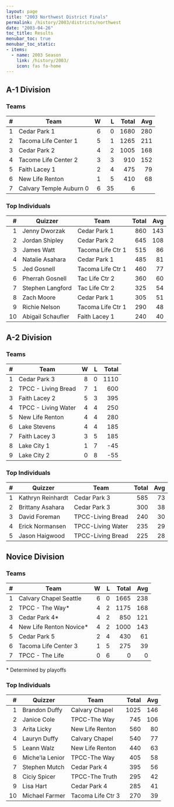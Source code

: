 ```yaml
---
layout: page
title: "2003 Northwest District Finals"
permalink: /history/2003/districts/northwest
date: "2003-04-26"
toc_title: Results
menubar_toc: true
menubar_toc_static:
- items:
  - name: 2003 Season
    link: /history/2003/
    icon: fas fa-home
---
```


## A-1 Division

### Teams

|    # | Team                    |    W |    L | Total |  Avg |
| ---: | ----------------------- | ---: | ---: | ----: | ---: |
|    1 | Cedar Park 1            |    6 |    0 |  1680 |  280 |
|    2 | Tacoma Life Center 1    |    5 |    1 |  1265 |  211 |
|    3 | Cedar Park 2            |    4 |    2 |  1005 |  168 |
|    4 | Tacome Life Center 2    |    3 |    3 |   910 |  152 |
|    5 | Faith Lacey 1           |    2 |    4 |   475 |   79 |
|    6 | New Life Renton         |    1 |    5 |   410 |   68 |
|    7 | Calvary Temple Auburn 0 |    6 |   35 |     6 |      |

### Top Individuals

|    # | Quizzer           | Team              | Total |  Avg |
| ---: | ----------------- | ----------------- | ----: | ---: |
|    1 | Jenny Dworzak     | Cedar Park 1      |   860 |  143 |
|    2 | Jordan Shipley    | Cedar Park 2      |   645 |  108 |
|    3 | James Watt        | Tacoma Life Ctr 1 |   515 |   86 |
|    4 | Natalie Asahara   | Cedar Park 1      |   485 |   81 |
|    5 | Jed Gosnell       | Tacoma Life Ctr 1 |   460 |   77 |
|    6 | Pherrah Gosnell   | Tac Life Ctr 2    |   360 |   60 |
|    7 | Stephen Langford  | Tac Life Ctr 2    |   325 |   54 |
|    8 | Zach Moore        | Cedar Park 1      |   305 |   51 |
|    9 | Richie Nelson     | Tacoma Life Ctr 1 |   290 |   48 |
|   10 | Abigail Schaufler | Faith Lacey 1     |   240 |   40 |

## A-2 Division

### Teams

|    # | Team                |    W |    L | Total |
| ---: | ------------------- | ---: | ---: | ----: |
|    1 | Cedar Park 3        |    8 |    0 |  1110 |
|    2 | TPCC - Living Bread |    7 |    1 |   600 |
|    3 | Faith Lacey 2       |    5 |    3 |   395 |
|    4 | TPCC - Living Water |    4 |    4 |   250 |
|    5 | New Life Renton     |    4 |    4 |   280 |
|    6 | Lake Stevens        |    4 |    4 |   185 |
|    7 | Faith Lacey 3       |    3 |    5 |   185 |
|    8 | Lake City 1         |    1 |    7 |   -45 |
|    9 | Lake City 2         |    0 |    8 |   -55 |

### Top Individuals

|    # | Quizzer           | Team              | Total |  Avg |
| ---: | ----------------- | ----------------- | ----: | ---: |
|    1 | Kathryn Reinhardt | Cedar Park 3      |   585 |   73 |
|    2 | Brittany Asahara  | Cedar Park 3      |   300 |   38 |
|    3 | David Foreman     | TPCC-Living Bread |   240 |   30 |
|    4 | Erick Normansen   | TPCC-Living Water |   235 |   29 |
|    5 | Jason Haigwood    | TPCC-Living Bread |   225 |   28 |

## Novice Division

### Teams

|    # | Team                    |    W |    L | Total |  Avg |
| ---: | ----------------------- | ---: | ---: | ----: | ---: |
|    1 | Calvary Chapel Seattle  |    6 |    0 |  1665 |  238 |
|    2 | TPCC - The Way*         |    4 |    2 |  1175 |  168 |
|    3 | Cedar Park 4*           |    4 |    2 |   850 |  121 |
|    4 | New Life Renton Novice* |    4 |    2 |  1000 |  143 |
|    5 | Cedar Park 5            |    2 |    4 |   430 |   61 |
|    6 | Tacoma Life Center 3    |    1 |    5 |   275 |   39 |
|    7 | TPCC - The Life         |    0 |    6 |     0 |    0 |

\* Determined by playoffs

### Top Individuals

|    # | Quizzer         | Team              | Total |  Avg |
| ---: | --------------- | ----------------- | ----: | ---: |
|    1 | Brandon Duffy   | Calvary Chapel    |  1025 |  146 |
|    2 | Janice Cole     | TPCC-The Way      |   745 |  106 |
|    3 | Arita Licky     | New Life Renton   |   560 |   80 |
|    4 | Lauryn Duffy    | Calvary Chapel    |   540 |   77 |
|    5 | Leann Walz      | New Life Renton   |   440 |   63 |
|    6 | Miche'la Lenior | TPCC-The Way      |   405 |   58 |
|    7 | Stephen Mutch   | Cedar Park 4      |   395 |   56 |
|    8 | Ciciy Spicer    | TPCC-The Truth    |   295 |   42 |
|    9 | Lisa Hart       | Cedar Park 4      |   285 |   41 |
|   10 | Michael Farmer  | Tacoma Life Ctr 3 |   270 |   39 |

